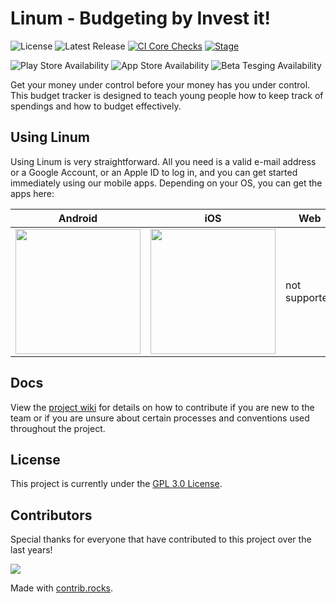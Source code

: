 # Linum - Budgeting by Invest it!

![License](https://img.shields.io/github/license/invest-it/linum)
![Latest Release](https://img.shields.io/github/v/release/invest-it/linum)
[![CI Core Checks](https://github.com/invest-it/linum/actions/workflows/ci-core.yaml/badge.svg)](https://github.com/invest-it/linum/actions/workflows/ci-core.yaml)
[![Stage](https://github.com/invest-it/linum/actions/workflows/cd-staging.yaml/badge.svg?branch=development)](https://github.com/invest-it/linum/actions/workflows/cd-staging.yaml)

![Play Store Availability](https://img.shields.io/badge/Play_Store-Available-3aaa35)
![App Store Availability](https://img.shields.io/badge/App_Store-Available-lightblue)
![Beta Tesging Availability](https://img.shields.io/badge/Beta_Testing-Open_on_Android,_Closed_on_iOS-white)


Get your money under control before your money has you under control.
This budget tracker is designed to teach young people how to keep track of spendings and how to budget effectively.

## Using Linum

Using Linum is very straightforward. All you need is a valid e-mail address or a Google Account, or an Apple ID to log in, and you can get started immediately using our mobile apps. Depending on your OS, you can get the apps here:

| Android | iOS | Web | Other OS |
| --------| --- | --- | -------- |
|[<img src="https://raw.githubusercontent.com/invest-it/linum/development/.github/assets/play_store_badge.png" width="200">](https://play.google.com/store/apps/details?id=de.investitacademy.linum)|[<img src="https://raw.githubusercontent.com/invest-it/linum/development/.github/assets/app_store_badge.png" width="200">](https://play.google.com/store/apps/details?id=de.investitacademy.linum)| not supported | not supported |


## Docs

View the [project wiki](https://github.com/invest-it/linum/wiki) for details on how to contribute if you are new to the team or if you are unsure about certain processes and conventions used throughout the project.

## License

This project is currently under the [GPL 3.0 License](https://github.com/invest-it/linum/blob/development/LICENSE).

## Contributors

Special thanks for everyone that have contributed to this project over the last years!

<a href="https://github.com/invest-it/linum/graphs/contributors">
  <img src="https://contrib.rocks/image?repo=invest-it/linum" />
</a>

Made with [contrib.rocks](https://contrib.rocks).
